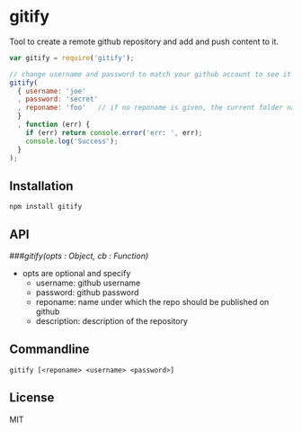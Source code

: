 # gitify

Tool to create a remote github repository and add and push content to it.

```js
var gitify = require('gitify');

// change username and password to match your github account to see it in action
gitify(
  { username: 'joe'
  , password: 'secret'
  , reponame: 'foo'   // if no reponame is given, the current folder name is used
  }
  , function (err) {
    if (err) return console.error('err: ', err);
    console.log('Success');
  }
);
```

## Installation

    npm install gitify

## API

###*gitify(opts : Object, cb : Function)*

- opts are optional and specify
    - username: github username
    - password: github password
    - reponame: name under which the repo should be published on github
    - description: description of the repository

## Commandline

    gitify [<reponame> <username> <password>]

## License

MIT
